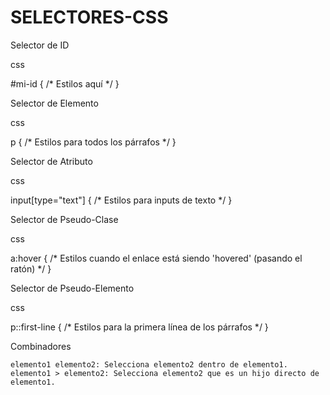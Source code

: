 # SELECTORES-CSS

Selector de ID

css

#mi-id {
    /* Estilos aquí */
}

Selector de Elemento

css

p {
    /* Estilos para todos los párrafos */
}

Selector de Atributo

css

input[type="text"] {
    /* Estilos para inputs de texto */
}

Selector de Pseudo-Clase

css

a:hover {
    /* Estilos cuando el enlace está siendo 'hovered' (pasando el ratón) */
}

Selector de Pseudo-Elemento

css

p::first-line {
    /* Estilos para la primera línea de los párrafos */
}

Combinadores

    elemento1 elemento2: Selecciona elemento2 dentro de elemento1.
    elemento1 > elemento2: Selecciona elemento2 que es un hijo directo de elemento1.
